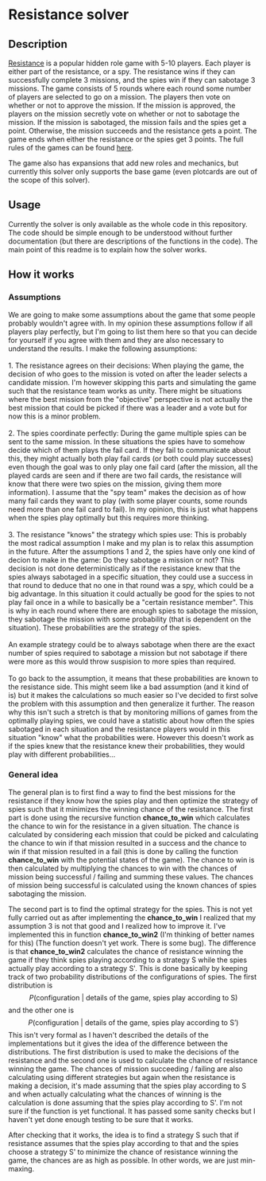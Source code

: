 # Resistance solver
## Description
[Resistance](https://en.wikipedia.org/wiki/The_Resistance_(game)) is a popular hidden role game with 5-10 players. Each player is either part of the resistance, or a spy. The resistance wins if they can successfully complete 3 missions, and the spies win if they can sabotage 3 missions. The game consists of 5 rounds where each round some number of players are selected to go on a mission. The players then vote on whether or not to approve the mission. If the mission is approved, the players on the mission secretly vote on whether or not to sabotage the mission. If the mission is sabotaged,
the mission fails and the spies get a point. Otherwise, the mission succeeds and the resistance gets a point. The game ends when either the resistance or the spies get 3 points. The full rules of the games can be found [here](https://cdn.1j1ju.com/medias/1e/da/43-the-resistance-rulebook.pdf).

The game also has expansions that add new roles and mechanics, but currently this solver only supports the base game (even plotcards are out of the scope of this solver). 

## Usage
Currently the solver is only available as the whole code in this repository. The code should be simple enough to be understood without further documentation (but there are descriptions of the functions in the code). The main point of this readme is to explain how the solver works.

## How it works

### Assumptions
We are going to make some assumptions about the game that some people probably wouldn't agree with. In my opinion these assumptions follow if all players play perfectly, but I'm going to list them here so that you can decide for yourself if you agree with them and they are also necessary to understand the results. I make the following assumptions:
\
\
    1. The resistance agrees on their decisions: When playing the game, the decision of who goes to the mission is voted on after the leader selects a candidate mission. I'm however skipping this parts and simulating the game such that the resistance team works as unity. There might be situations where the best mission from the "objective" perspective is not actually the best mission that could be picked if there was a leader and a vote but for now this is a minor problem. 
    \
    \
    2. The spies coordinate perfectly: During the game multiple spies can be sent to the same mission. In these situations the spies have to somehow decide which of them plays the fail card. If they fail to communicate about this, they might actually both play fail cards (or both could play successes) even though the goal was to only play one fail card (after the mission, all the played cards are seen and if there are two fail cards, the resistance will know that there were two spies on the mission, giving them more information). I assume that the "spy team" makes the decision as of how many fail cards they want to play (with some player counts, some rounds need more than one fail card to fail). In my opinion, this is just what happens when the spies play optimally but this requires more thinking.
    \
    \
    3. The resistance "knows" the strategy which spies use: This is probably the most radical assumption I make and my plan is to relax this assumption in the future. After the assumptions 1 and 2, the spies have only one kind of decion to make in the game: Do they sabotage a mission or not? This decision is not done deterministically as if the resistance knew that the spies always sabotaged in a specific situation, they could use a success in that round to deduce that no one in that round was a spy, which could be a big advantage. In this situation it could actually be good for the spies to not play fail once in a while to basically be a "certain resistance member". This is why in each round where there are enough spies to sabotage the mission, they sabotage the mission with some probability (that is dependent on the situation). These probabilities are the strategy of the spies. 
    \
    \
    An example strategy could be to always sabotage when there are the exact number of spies required to sabotage a mission but not sabotage if there were more as this would throw suspision to more spies than required. 
    \
    \
    To go back to the assumption, it means that these probabilities are known to the resistance side. This might seem like a bad assumption (and it kind of is) but it makes the calculations so much easier so I've decided to first solve the problem with this assumption and then generalize it further. The reason why this isn't such a stretch is that by monitoring millions of games from the optimally playing spies, we could have a statistic about how often the spies sabotaged in each situation and the resistance players would in this situation "know" what the probabilities were. However this doesn't work as if the spies knew that the resistance knew their probabilities, they would play with different probabilities... 
### General idea
The general plan is to first find a way to find the best missions for the resistance if they know how the spies play and then optimize the strategy of spies such that it minimizes the winning chance of the resistance. The first part is done using the recursive function **chance_to_win** which calculates the chance to win for the resistance in a given situation. The chance is calculated by considering each mission that could be picked and calculating the chance to win if that mission resulted in a success and the chance to win if that mission resulted in a fail (this is done by calling the function **chance_to_win** with the potential states of the game). The chance to win is then calculated by multiplying the chances to win with the chances of mission being successful / failing and summing these values. The chances of mission being successful is calculated using the known chances of spies sabotaging the mission. 

The second part is to find the optimal strategy for the spies. This is not yet fully carried out as after implementing the **chance_to_win** I realized that my assumption 3 is not that good and I realized how to improve it. I've implemented this in function **chance_to_win2** (I'm thinking of better names for this) (The function doesn't yet work. There is some bug). The difference is that **chance_to_win2** calculates the chance of resistance winning the game if they think spies playing according to a strategy S while the spies actually play according to a strategy S'. This is done basically by keeping track of two probability distributions of the configurations of spies. The first distribution is $$P(\text{configuration } | \text{ details of the game, spies play according to S})$$
and the other one is
$$P(\text{configuration } | \text{ details of the game, spies play according to S'})$$
This isn't very formal as I haven't described the details of the implementations but it gives the idea of the difference between the distributions. The first distribution is used to make the decisions of the resistance and the second one is used to calculate the chance of resistance winning the game. The chances of mission succeeding / failing are also calculating using different strategies but again when the resistance is making a decision, it's made assuming that the spies play according to S and when actually calculating what the chances of winning is the calculation is done assuming that the spies play according to S'. I'm not sure if the function is yet functional. It has passed some sanity checks but I haven't yet done enough testing to be sure that it works.

After checking that it works, the idea is to find a strategy S such that if resistance assumes that the spies play according to that and the spies choose a strategy S' to minimize the chance of resistance winning the game, the chances are as high as possible. In other words, we are just min-maxing.
